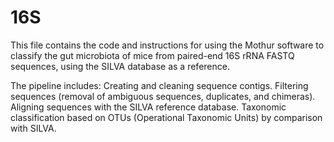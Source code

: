 # 16S
This file contains the code and instructions for using the Mothur software to classify the gut microbiota of mice from paired-end 16S rRNA FASTQ sequences, using the SILVA database as a reference. 

The pipeline includes:
Creating and cleaning sequence contigs.
Filtering sequences (removal of ambiguous sequences, duplicates, and chimeras).
Aligning sequences with the SILVA reference database.
Taxonomic classification based on OTUs (Operational Taxonomic Units) by comparison with SILVA.
